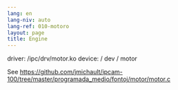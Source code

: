 ```yaml
---
lang: en
lang-niv: auto
lang-ref: 010-motoro
layout: page
title: Engine
---
```



driver: /ipc/drv/motor.ko
device: / dev / motor

See <https://github.com/jmichault/ipcam-100/tree/master/programada_medio/fontoj/motor/motor.c>



